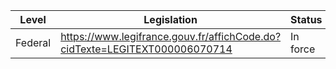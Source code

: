 | Level | Legislation | Status | Case law | Constitution |
|---|---|---|---|---|
| Federal | https://www.legifrance.gouv.fr/affichCode.do?cidTexte=LEGITEXT000006070714 | In force | https://www.legifrance.gouv.fr/affichCodeArticle.do?idArticle=LEGIARTI000006458577&cidTexte=LEGITEXT000006070714 | https://www.legifrance.gouv.fr/affichTexte.do?cidTexte=LEGITEXT000006070714&dateTexte=20230308 |